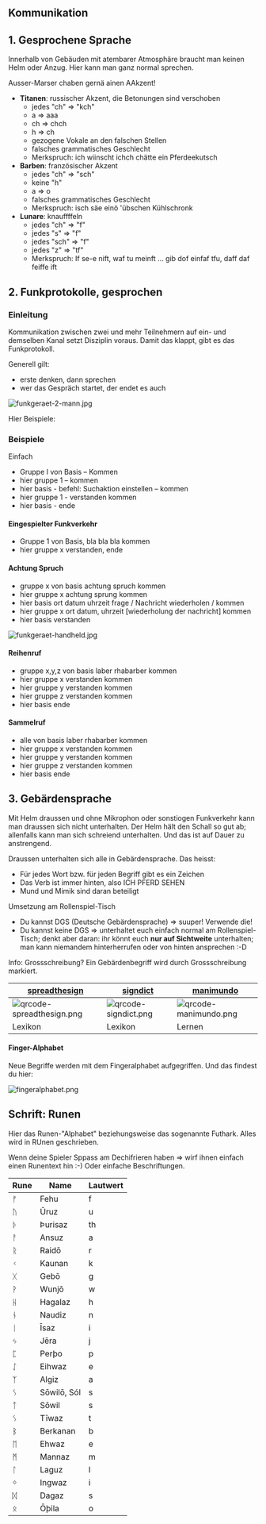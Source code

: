 ## Kommunikation

## 1. Gesprochene Sprache

Innerhalb von Gebäuden mit atembarer Atmosphäre braucht man keinen Helm oder Anzug.
Hier kann man ganz normal sprechen.

Ausser-Marser chaben gernä ainen AAkzent!

* **Titanen**: russischer Akzent, die Betonungen sind verschoben
    * jedes "ch" => "kch"
    * a => aaa
    * ch => chch
    * h => ch
    * gezogene Vokale an den falschen Stellen
    * falsches grammatisches Geschlecht
    * Merkspruch: ich wiinscht ichch chätte ein Pferdeekutsch
* **Barben**: französischer Akzent
    * jedes "ch" => "sch"
    * keine "h"
    * a => o
    * falsches grammatisches Geschlecht
    * Merkspruch: isch säe einö 'übschen Kühlschronk
* **Lunare**: knauffffeln
    * jedes "ch" => "f"
    * jedes "s" => "f"
    * jedes "sch" => "f"
    * jedes "z" => "tf"
    * Merkspruch: If se-e nift, waf tu meinft ... gib dof einfaf tfu, daff daf feiffe ift

## 2. Funkprotokolle, gesprochen

### Einleitung

Kommunikation zwischen zwei und mehr Teilnehmern auf ein- und demselben Kanal setzt Disziplin voraus.
Damit das klappt, gibt es das Funkprotokoll.

Generell gilt:

* erste denken, dann sprechen
* wer das Gespräch startet, der endet es auch

![funkgeraet-2-mann.jpg](../_images/kommunikation/geraete/funkgeraet-2-mann.jpg)

Hier Beispiele:

### Beispiele

Einfach

* Gruppe I von Basis – Kommen
* hier gruppe 1 – kommen
* hier basis - befehl: Suchaktion einstellen – kommen
* hier gruppe 1 - verstanden kommen
* hier basis - ende

#### Eingespielter Funkverkehr

* Gruppe 1 von Basis, bla bla bla kommen
* hier gruppe x verstanden, ende

#### Achtung Spruch

* gruppe x von basis achtung spruch kommen
* hier gruppe x achtung sprung kommen
* hier basis ort datum uhrzeit frage / Nachricht wiederholen / kommen
* hier gruppe x ort datum, uhrzeit [wiederholung der nachricht] kommen
* hier basis verstanden

![funkgeraet-handheld.jpg](../_images/kommunikation/geraete/funkgeraet-handheld.jpg)

#### Reihenruf

* gruppe x,y,z von basis laber rhabarber kommen
* hier gruppe x verstanden kommen
* hier gruppe y verstanden kommen
* hier gruppe z verstanden kommen
* hier basis ende

#### Sammelruf

* alle von basis laber rhabarber kommen
* hier gruppe x verstanden kommen
* hier gruppe y verstanden kommen
* hier gruppe z verstanden kommen
* hier basis ende

## 3. Gebärdensprache

Mit Helm draussen und ohne Mikrophon oder sonstiogen Funkverkehr kann man draussen sich nicht unterhalten.
Der Helm hält den Schall so gut ab; allenfalls kann man sich schreiend unterhalten. Und das ist auf Dauer zu
anstrengend.

Draussen unterhalten sich alle in Gebärdensprache. Das heisst:

* Für jedes Wort bzw. für jeden Begriff gibt es ein Zeichen
* Das Verb ist immer hinten, also ICH PFERD SEHEN
* Mund und Mimik sind daran beteiligt

Umsetzung am Rollenspiel-Tisch

* Du kannst  DGS (Deutsche Gebärdensprache) => suuper! Verwende die!
* Du kannst keine DGS => unterhaltet euch einfach normal am Rollenspiel-Tisch; denkt aber daran: ihr könnt euch **nur
  auf Sichtweite** unterhalten; man kann niemandem hinterherrufen oder von hinten ansprechen :-D

Info: Grossschreibung? Ein Gebärdenbegriff wird durch Grossschreibung markiert.

| [spreadthesign](https://spreadthesign.com)                                       | [signdict](https://signdict.org)                                       | [manimundo](https://manimundo.de)                                         |
|----------------------------------------------------------------------------------|------------------------------------------------------------------------|--------------------------------------------------------------------------|
| ![qrcode-spreadthesign.png](../_images/kommunikation/gebaerdensprache/qrcode-spreadthesign.png) | ![qrcode-signdict.png](../_images/kommunikation/gebaerdensprache/qrcode-signdict.png) | ![qrcode-manimundo.png](../_images/kommunikation/gebaerdensprache/qrcode-manimundo.png) |
| Lexikon                                                                          | Lexikon                                                                | Lernen                                                                   |

#### Finger-Alphabet

Neue Begriffe werden mit dem Fingeralphabet aufgegriffen. Und das findest du hier:

![fingeralphabet.png](../_images/kommunikation/gebaerdensprache/fingeralphabet.png)

## Schrift: Runen

Hier das Runen-"Alphabet" beziehungsweise das sogenannte Futhark.
Alles wird in RUnen geschrieben.

Wenn deine Spieler Sppass am Dechifrieren haben => wirf ihnen einfach einen Runentext hin :-)
Oder einfache Beschriftungen.

| Rune | Name        | Lautwert |
|------|-------------|----------|
| ᚠ    | Fehu        | f        |
| ᚢ    | Ūruz        | u        |
| ᚦ    | Þurisaz     | th       |
| ᚨ    | Ansuz       | a        |
| ᚱ    | Raidō       | r        |
| ᚲ    | Kaunan      | k        |
| ᚷ    | Gebō        | g        |
| ᚹ    | Wunjō       | w        |
| ᚺ    | Hagalaz     | h        |
| ᚾ    | Naudiz      | n        |
| ᛁ    | Īsaz        | i        |
| ᛃ    | Jēra        | j        |
| ᛈ    | Perþo       | p        |
| ᛇ    | Eihwaz      | e        |
| ᛉ    | Algiz       | a        |
| ᛊ    | Sōwilō, Sól | s        |
| ᛏ    | Sōwil       | s        |
| ᛊ    | Tīwaz       | t        |
| ᛒ    | Berkanan    | b        |
| ᛖ    | Ehwaz       | e        |
| ᛗ    | Mannaz      | m        |
| ᛚ    | Laguz       | l        |
| ᛜ    | Ingwaz      | i        |
| ᛞ    | Dagaz       | s        |
| ᛟ    | Ōþila       | o        |
